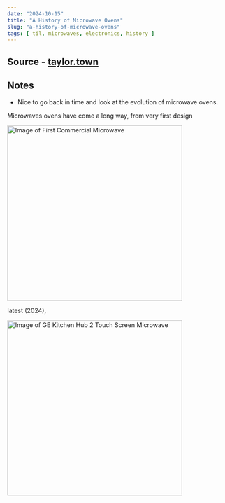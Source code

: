 ```yaml
---
date: "2024-10-15"
title: "A History of Microwave Ovens"
slug: "a-history-of-microwave-ovens"
tags: [ til, microwaves, electronics, history ]
---
```




## Source - [taylor.town][1]

## Notes

* Nice to go back in time and look at the evolution of microwave ovens.

Microwaves ovens have come a long way, from very first design

<img src="https://taylor.town/Raytheon%20model%201132.jpg" alt="Image of First Commercial Microwave" class="image-center" style="height:400px" />

latest (2024),

<img src="https://taylor.town/ge-kh-2.jpg" alt="Image of GE Kitchen Hub 2 Touch Screen Microwave" class="image-center" style="height:400px" />



  [1]: https://taylor.town/history-of-microwave-ovens
